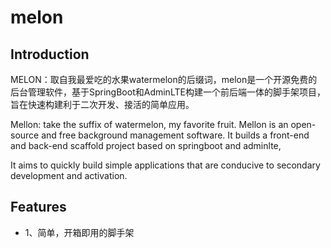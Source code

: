# melon

## Introduction
MELON：取自我最爱吃的水果watermelon的后缀词，melon是一个开源免费的后台管理软件，基于SpringBoot和AdminLTE构建一个前后端一体的脚手架项目，
旨在快速构建利于二次开发、接活的简单应用。

Mellon: take the suffix of watermelon, my favorite fruit. Mellon is an open-source and free background management software. It builds a front-end and back-end scaffold project based on springboot and adminlte,

It aims to quickly build simple applications that are conducive to secondary development and activation.

## Features
- 1、简单，开箱即用的脚手架
